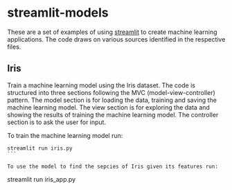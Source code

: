 # streamlit-models

These are a set of examples of using [streamlit](https://streamlit.io) to create machine learning applications. The code draws on various sources identified in the respective files.

## Iris

Train a machine learning model using the Iris dataset. The code is structured into three sections following the MVC (model-view-controller) pattern. The model section is for loading the data, training and saving the machine learning model. The view section is for exploring the data and showing the results of training the machine learning model. The controller section is to ask the user for input. 

To train the machine learning model run:

````
streamlit run iris.py
```

To use the model to find the sepcies of Iris given its features run:

````
streamlit run iris_app.py
```